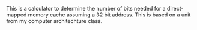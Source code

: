 This is a calculator to determine the number of bits needed for a direct-mapped memory cache assuming a 32 bit address. This is based on a unit from my computer architechture class. 
